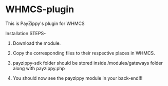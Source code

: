 WHMCS-plugin
============

This is PayZippy's plugin for WHMCS

Installation STEPS-

1) Download the module.

2) Copy the corresponding files to their respective places in WHMCS.

3) payzippy-sdk folder should be stored inside /modules/gateways folder along with payzippy.php

4) You should now see the payzippy module in your back-end!!!
